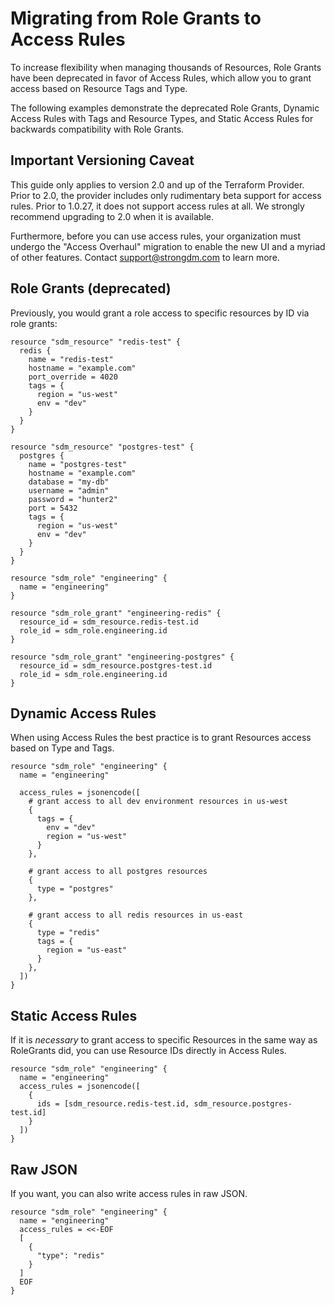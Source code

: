 # Migrating from Role Grants to Access Rules

To increase flexibility when managing thousands of Resources, Role Grants have
been deprecated in favor of Access Rules, which allow you to grant access based
on Resource Tags and Type.

The following examples demonstrate the deprecated Role Grants, Dynamic Access
Rules with Tags and Resource Types, and Static Access Rules for backwards
compatibility with Role Grants.

## Important Versioning Caveat
This guide only applies to version 2.0 and up of the Terraform Provider.
Prior to 2.0, the provider includes only rudimentary beta support for access
rules. Prior to 1.0.27, it does not support access rules at all. We strongly
recommend upgrading to 2.0 when it is available.

Furthermore, before you can use access rules, your organization must undergo the
"Access Overhaul" migration to enable the new UI and a myriad of other features.
Contact support@strongdm.com to learn more.

## Role Grants (deprecated)

Previously, you would grant a role access to specific resources by ID via role
grants:

```hcl
resource "sdm_resource" "redis-test" {
  redis {
    name = "redis-test"
    hostname = "example.com"
    port_override = 4020
    tags = {
      region = "us-west"
      env = "dev"
    }
  }
}

resource "sdm_resource" "postgres-test" {
  postgres {
    name = "postgres-test"
    hostname = "example.com"
    database = "my-db"
    username = "admin"
    password = "hunter2"
    port = 5432
    tags = {
      region = "us-west"
      env = "dev"
    }
  }
}

resource "sdm_role" "engineering" {
  name = "engineering"
}

resource "sdm_role_grant" "engineering-redis" {
  resource_id = sdm_resource.redis-test.id
  role_id = sdm_role.engineering.id
}

resource "sdm_role_grant" "engineering-postgres" {
  resource_id = sdm_resource.postgres-test.id
  role_id = sdm_role.engineering.id
}
```

## Dynamic Access Rules

When using Access Rules the best practice is to grant Resources access based on
Type and Tags.

```hcl
resource "sdm_role" "engineering" {
  name = "engineering"

  access_rules = jsonencode([
    # grant access to all dev environment resources in us-west
    {
      tags = {
        env = "dev"
        region = "us-west"
      }
    },

    # grant access to all postgres resources
    {
      type = "postgres"
    },

    # grant access to all redis resources in us-east
    {
      type = "redis"
      tags = {
        region = "us-east"
      }
    },
  ])
}
```

## Static Access Rules

If it is _necessary_ to grant access to specific Resources in the same way as
RoleGrants did, you can use Resource IDs directly in Access Rules.

```hcl
resource "sdm_role" "engineering" {
  name = "engineering"
  access_rules = jsonencode([
    {
      ids = [sdm_resource.redis-test.id, sdm_resource.postgres-test.id]
    }
  ])
}
```

## Raw JSON

If you want, you can also write access rules in raw JSON.

```hcl
resource "sdm_role" "engineering" {
  name = "engineering"
  access_rules = <<-EOF
  [
    {
      "type": "redis"
    }
  ]
  EOF
}
```